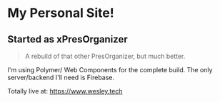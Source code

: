 # My Personal Site!
## Started as xPresOrganizer

> A rebuild of that other PresOrganizer, but much better.


I'm using Polymer/ Web Components for the complete build.
The only server/backend I'll need is Firebase.

Totally live at: https://www.wesley.tech
